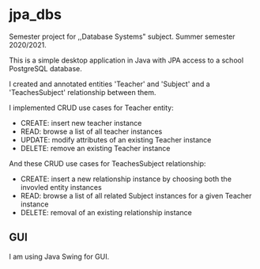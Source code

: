 # jpa_dbs
Semester project for ,,Database Systems" subject. Summer semester 2020/2021.

This is a simple desktop application in Java with JPA access to a school PostgreSQL database.

I created and annotated entities 'Teacher' and 'Subject' and a 'TeachesSubject' relationship between them. 

I implemented CRUD use cases for Teacher entity:
- CREATE: insert new teacher instance
- READ: browse a list of all teacher instances
- UPDATE: modify attributes of an existing Teacher instance
- DELETE: remove an existing Teacher instance

And these CRUD use cases for TeachesSubject relationship:
- CREATE: insert a new relationship instance by choosing both the invovled entity instances
- READ: browse a list of all related Subject instances for a given Teacher instance
- DELETE: removal of an existing relationship instance

## GUI
I am using Java Swing for GUI.
